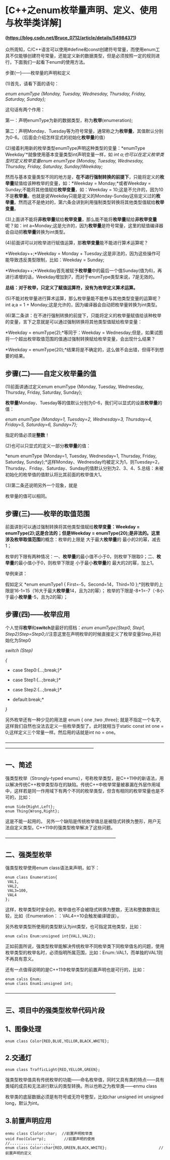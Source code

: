 #  [C++之enum枚举量声明、定义、使用与枚举类详解]

#### (https://blog.csdn.net/Bruce_0712/article/details/54984371)

 众所周知，C/C++语言可以使用#define和const创建符号常量，而使用enum工具不仅能够创建符号常量，还能定义新的数据类型，但是必须按照一定的规则进行，下面我们一起看下enum的使用方法。

步骤(一)——枚举量的声明和定义

(1)首先，请看下面的语句：

*enum enumType {Monday, Tuesday, Wednesday, Thursday, Friday, Saturday, Sunday};*

这句话有两个作用：

第一：声明enumType为新的数据类型，称为**枚举**(enumeration);

第二：声明Monday、Tuesday等为符号常量，通常称之为**枚举量**，其值默认分别为0-6。（后面会介绍怎样显式的初始化**枚举量**的值）

(2)接着利用新的枚举类型enumType声明这种类型的变量：*enumType Weekday'*就像使用基本变量类型int声明变量一样，如 *int a;*也可以在定义枚举类型时定义枚举变量*enum enumType {Monday, Tuesday, Wednesday, Thursday, Friday, Saturday, Sunday}Weekday;*

然而与基本变量类型不同的地方是，**在不进行强制转换的前提下**，只能将定义的**枚举量**赋值给该种枚举的变量，如：*Weekday = Monday;*或者Weekday = Sunday;不能将其他值赋给**枚举变量**，如：Weekday = 10;这是不允许的，因为10不是**枚举量**。也就是说Weekday只能是定义的Monday-Sunday这些定义过的**枚举量**。然而这不是绝对的，第六条会讲到利用强制类型转换将其他类型值赋给**枚举变量**。

(3)上面讲不能将**非枚举量**赋给**枚举变量**，那么能不能将**枚举量**赋给**非枚举变量**呢？如：int a=Monday;这是允许的，因为**枚举量**是符号常量，这里的赋值编译器会自动把**枚举量**转换为int类型。

(4)前面讲可以对枚举进行赋值运算，那**枚举变量**能不能进行算术运算呢？

*Weekday++;*Weekday = Monday + Tuesday;这是非法的，因为这些操作可能导致违反类型限制，比如：Weekday = Sunday;

*Weekday++;*Weekday首先被赋予**枚举量**中的最后一个值Sunday(值为6)，再进行递增的话，Weekday增加到7，而对于enumType类型来说，7是无效的。

**总结：对于枚举，只定义了赋值运算符，没有为枚举定义算术运算。**

(5)不能对枚举量进行算术运算，那么枚举量能不能参与其他类型变量的运算呢？int a;a = 1 + Monday;这是允许的，因为编译器会自动把枚举量转换为int类型。

(6)第二条讲：在不进行强制转换的前提下，只能将定义的枚举量赋值给该种枚举的变量，言下之意就是可以通过强制转换将其他类型值赋给枚举变量：

*Weekday = enumType(2);*等同于：Weekday = Wednesday;但是，如果试图将一个超出枚举取值范围的值通过强制转换赋给枚举变量，会出现什么结果？

*Weekday = enumType(20);*结果将是不确定的，这么做不会出错，但得不到想要的结果。

## 步骤(二)——自定义枚举量的值

(1)前面讲通过定义enum enumType {Monday, Tuesday, Wednesday, Thursday, Friday, Saturday, Sunday};

**枚举量**Monday、Tuesday等的值默认分别为0-6，我们可以显式的设置**枚举量**的值：

*enum enumType {Monday=1, Tuesday=2, Wednesday=3, Thursday=4, Friday=5, Saturday=6, Sunday=7};*

指定的值必须是**整数**！

(2)也可以只显式的定义一部分**枚举量**的值：

*enum enumType {Monday=1, Tuesday, Wednesday=1, Thursday, Friday, Saturday, Sunday};*这样Monday、Wednesday均被定义为1，则Tuesday=2，Thursday、Friday、Saturday、Sunday的值默认分别为2、3、4、5.总结：未被初始化的枚举值的值默认将比其前面的枚举值大1。

(3)第二条还说明另外一个现象，就是

枚举量的值可以相同。

## 步骤(三)——枚举的取值范围

前面讲到可以通过强制转换将其他类型值赋给**枚举变量：**Weekday = enumType(2);这是合法的；但是Weekday = enumType(20);是非法的。这里涉及**枚举取值范围**的概念：枚举的上限是 大于最大**枚举量**的 最小的2的幂，减去1；

枚举的下限有两种情况：一、**枚举量**的最小值不小于0，则枚举下限取0；二、**枚举量**的最小值小于0，则枚举下限是 小于最小**枚举量**的 最大的2的幂，加上1。

举例来讲：

假如定义 *enum enumType1 { First=-5，Second=14，Third=10 };*则枚举的上限是16-1=15（16大于最大**枚举量**14，且为2的幂）；  枚举的下限是-8+1=-7（-8小于最小**枚举量**-5，且为2的幂）；

## 步骤(四)——枚举应用

个人觉得**枚举**和**switch**是最好的搭档：*enum enumType{Step0, Step1, Step2}Step=Step0;*//注意这里在声明枚举的时候直接定义了枚举变量Step,并初始化为Step0

*switch (Step)*

*{*

*  case Step0:{...;break;}*


*  case Step1:{...;break;}*


*  case Step2:{...;break;}*


*  default:break;*

*}*

另外枚举还有一种少见的用法是 enum { one ,two ,three};  就是不指定一个名字,这样我们自然也没法去定义一些枚举类型了。此时就相当于static const int one = 0;这样定义三个常量一样。然后用的话就是int no = one。

————————————————————————————————————————————————————————

## 一、简述

  强类型枚举（Strongly-typed enums），号称枚举类型，是C++11中的新语法，用以解决传统C++枚举类型存在的缺陷。传统C++中枚举常量被暴漏在外层作用域中，这样若是同一作用域下有两个不同的枚举类型，但含有相同的枚举常量也是不可的，比如：

```
enum Side{Right,Left};
enum Thing{Wrong,Right};
```

这是不能一起用的。 
  另外一个缺陷是传统枚举值总是被隐式转换为整形，用户无法自定义类型。C++11中的强类型枚举解决了这些问题。

————————————————————————— 

## 二、强类型枚举

  强类型枚举使用enum class语法来声明，如下：

```
enum class Enumeration{
 VAL1,
 VAL2,
 VAL3=100,
 VAL4
};
```

这样，枚举类型时安全的，枚举值也不会被隐式转换为整数，无法和整数数值比较，比如（Enumeration：：VAL4==10会触发编译错误）。

 另外枚举类型所使用的类型默认为int类型，也可指定其他类型，比如：

```
enum calss Enum:unsigned int{VAL1,VAL2};
```

正如前面所说，强类型枚举能解决传统枚举不同枚举类下同枚举值名的问题，使用枚举类型的枚举名时，必须指明所属范围，比如：Enum::VAL1，而单独的VAL1则不再具有意义。

还有一点值得说明的是C++11中枚举类型的前置声明也是可行的，比如：

```
enum calss Enum;
enum class Enum1:unsigned int;
```

—————————————————————————

 

## 三、项目中的强类型枚举代码片段

## 1、图像处理

```
enum class Color{RED,BLUE,YELLOR,BLACK,WHITE};
```

## 2.交通灯

```
enum class TrafficLight{RED,YELLOR,GREEN};
```

强类型枚举值具有传统枚举的功能——命名枚举值，同时又具有类的特点——具有类域的成员和无法进行默认的类型转换。所以也称之为枚举类——enmu class

枚举类的底层数据必须是有符号或无符号整型，比如char unsigned int unsigned long，默认为int。

## 3.前置声明应用

```
enmu class Clolor:char;  //前置声明枚举类
void Foo(Color*p);        //前置声明的使用
//....................
enum class Color:char{RED,GREEN,BLACK,WHITE};                       //前置声明的定义
```